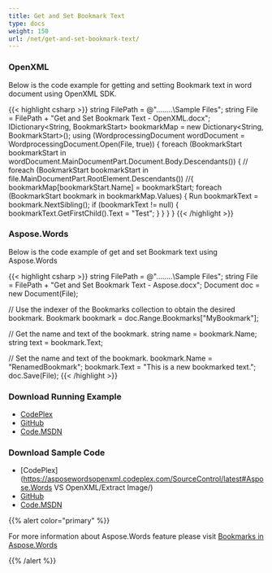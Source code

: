 ```yaml
---
title: Get and Set Bookmark Text
type: docs
weight: 150
url: /net/get-and-set-bookmark-text/
---
```


### **OpenXML**
Below is the code example for getting and setting Bookmark text in word document using OpenXML SDK.

{{< highlight csharp >}}
  string FilePath = @"..\..\..\..\Sample Files\";
  string File = FilePath + "Get and Set Bookmark Text - OpenXML.docx";
  IDictionary<String, BookmarkStart> bookmarkMap = new Dictionary<String, BookmarkStart>();
  using (WordprocessingDocument wordDocument = WordprocessingDocument.Open(File, true))
  {
    foreach (BookmarkStart bookmarkStart in wordDocument.MainDocumentPart.Document.Body.Descendants<BookmarkStart>())
    {
      // foreach (BookmarkStart bookmarkStart in file.MainDocumentPart.RootElement.Descendants<BookmarkStart>())
      //{
           bookmarkMap[bookmarkStart.Name] = bookmarkStart;
           foreach (BookmarkStart bookmark in bookmarkMap.Values)
           {
             Run bookmarkText = bookmark.NextSibling<Run>();
             if (bookmarkText != null)
             {
               bookmarkText.GetFirstChild<Text>().Text = "Test";
             }
           }
     }
   }
{{< /highlight >}}
### **Aspose.Words**
Below is the code example of get and set Bookmark text using Aspose.Words

{{< highlight csharp >}}
 string FilePath = @"..\..\..\..\Sample Files\";
 string File = FilePath + "Get and Set Bookmark Text - Aspose.docx";
 Document doc = new Document(File);

 // Use the indexer of the Bookmarks collection to obtain the desired bookmark.
 Bookmark bookmark = doc.Range.Bookmarks["MyBookmark"];

 // Get the name and text of the bookmark.
 string name = bookmark.Name;
 string text = bookmark.Text;

 // Set the name and text of the bookmark.
 bookmark.Name = "RenamedBookmark";
 bookmark.Text = "This is a new bookmarked text.";
 doc.Save(File);
{{< /highlight >}}
### **Download Running Example**
- [CodePlex](https://asposewordsopenxml.codeplex.com/releases/view/620544)
- [GitHub](https://github.com/aspose-words/Aspose.Words-for-.NET/releases/tag/AsposeWordsVsOpenXMLv1.2)
- [Code.MSDN](https://code.msdn.microsoft.com/Code-Comparison-of-Common-4ffff4d7#content)
### **Download Sample Code**
- [CodePlex](https://asposewordsopenxml.codeplex.com/SourceControl/latest#Aspose.Words VS OpenXML/Extract Image/)
- [GitHub](https://github.com/aspose-words/Aspose.Words-for-.NET/tree/master/Plugins/Aspose.Words%20Vs%20OpenXML%20Words/Aspose.Words%20VS%20OpenXML/Get%20and%20Set%20Bookmark%20Text)
- [Code.MSDN](https://code.msdn.microsoft.com/Code-Comparison-of-Common-4ffff4d7/view/SourceCode#content)

{{% alert color="primary" %}} 

For more information about Aspose.Words feature please visit [Bookmarks in Aspose.Words](https://docs.aspose.com/words/net/working-with-bookmarks/)

{{% /alert %}}
